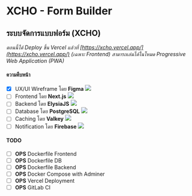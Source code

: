 # XCHO - Form Builder

## ระบบจัดการแบบฟอร์ม (XCHO) 

*ตอนนี้ได้ Deploy ขึ้น Vercel แล้วที่ [https://xcho.vercel.app/](https://xcho.vercel.app/) (เฉพาะ Frontend) สามารถเล่นได้ในโหมด Progressive Web Application (PWA)*

#### ความคืบหน้า
- [x] UX/UI Wireframe โดย **Figma** ![](https://geps.dev/progress/100)
- [ ] Frontend โดย **Next.js** ![](https://geps.dev/progress/60)
- [ ] Backend โดย **ElysiaJS** ![](https://geps.dev/progress/5)
- [ ] Database โดย **PostgreSQL** ![](https://geps.dev/progress/40)
- [ ] Caching โดย **Valkey** ![](https://geps.dev/progress/0)
- [ ] Notification โดย **Firebase** ![](https://geps.dev/progress/0)

#### TODO
- [ ] **OPS** Dockerfile Frontend
- [ ] **OPS** Dockerfile DB
- [ ] **OPS** Dockerfile Backend
- [ ] **OPS** Docker Compose with Adminer
- [ ] **OPS** Vercel Deployment
- [ ] **OPS** GitLab CI